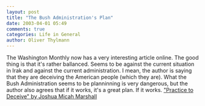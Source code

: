 ```yaml
---
layout: post
title: "The Bush Administration's Plan"
date: 2003-04-01 05:49
comments: true
categories: Life in General
author: Oliver Thylmann
---
```



The Washington Monthly now has a very interesting article online. The good thing is that it's rather ballanced. Seems to be against the current situation in Irak and against the current administration. I mean, the author is saying that they are deceiving the American people (which they are). What the Bush Administration seems to be planninning is very dangerous, but the author also agrees that if it works, it's a great plan. If it works. [&quot;Practice to Deceive&quot; by Joshua Micah Marshall](http://www.washingtonmonthly.com/features/2003/0304.marshall.html)


